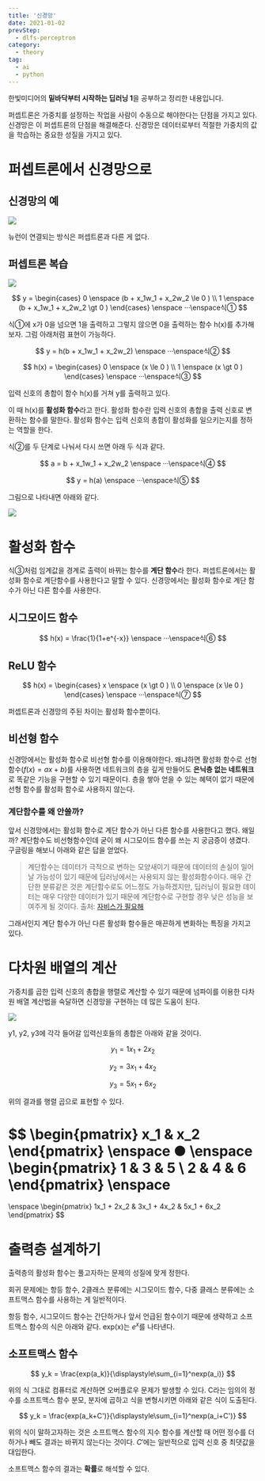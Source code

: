 ```yaml
---
title: '신경망'
date: 2021-01-02
prevStep:
  - dlfs-perceptron
category:
  - theory
tag:
  - ai
  - python
---
```


한빛미디어의 **밑바닥부터 시작하는 딥러닝 1**을 공부하고 정리한 내용입니다.

퍼셉트론은 가중치를 설정하는 작업을 사람이 수동으로 해야한다는 단점을 가지고 있다. 신경망은 이 퍼셉트론의 단점을 해결해준다. 신경망은 데이터로부터 적절한 가중치의 값을 학습하는 중요한 성질을 가지고 있다.

# 퍼셉트론에서 신경망으로

## 신경망의 예

![](https://images.velog.io/images/ordidxzero/post/4856c1f7-fc55-43bb-b34d-ba3ed42efcaa/Screen%20Shot%202021-01-02%20at%2019.55.17.png)

뉴런이 연결되는 방식은 퍼셉트론과 다른 게 없다.

## 퍼셉트론 복습

![](https://images.velog.io/images/ordidxzero/post/653f1eed-d8a5-4153-b138-d186964372fb/Screen%20Shot%202021-01-02%20at%2020.02.52.png)

$$
y =
\begin{cases}
   0 \enspace (b + x_1w_1 + x_2w_2 \le 0 ) \\
   1 \enspace (b + x_1w_1 + x_2w_2 \gt 0 )
\end{cases}
\enspace
···\enspace식①
$$

식①에 x가 0을 넘으면 1을 출력하고 그렇지 않으면 0을 출력하는 함수 h(x)를 추가해보자. 그럼 아래처럼 표현이 가능하다.

$$
y = h(b + x_1w_1 + x_2w_2)
\enspace
···\enspace식②
$$

$$
h(x) =
\begin{cases}
   0 \enspace (x \le 0 ) \\
   1 \enspace (x \gt 0 )
\end{cases}
\enspace
···\enspace식③
$$

입력 신호의 총합이 함수 h(x)를 거쳐 y를 출력하고 있다.

이 때 h(x)를 **활성화 함수**라고 한다. 활성화 함수란 입력 신호의 총합을 출력 신호로 변환하는 함수를 말한다. 활성화 함수는 입력 신호의 총합이 활성화를 일으키는지를 정하는 역할을 한다.

식②를 두 단계로 나눠서 다시 쓰면 아래 두 식과 같다.

$$
a = b + x_1w_1 + x_2w_2
\enspace
···\enspace식④
$$

$$
y = h(a)
\enspace
···\enspace식⑤
$$

그림으로 나타내면 아래와 같다.

![](https://images.velog.io/images/ordidxzero/post/a4f39391-1b1e-41fd-9f7b-afee8bbaba52/Screen%20Shot%202021-01-02%20at%2020.16.38.png)

# 활성화 함수

식③처럼 임계값을 경계로 출력이 바뀌는 함수를 **계단 함수**라 한다.
퍼셉트론에서는 활성화 함수로 계단함수를 사용한다고 말할 수 있다.
신경망에서는 활성화 함수로 계단 함수가 아닌 다른 함수를 사용한다.

## 시그모이드 함수

$$
h(x) = \frac{1}{1+e^{-x}}
\enspace
···\enspace식⑥
$$

## ReLU 함수

$$
h(x) =
\begin{cases}
   x \enspace (x \gt 0 ) \\
   0 \enspace (x \le 0 )
\end{cases}
\enspace
···\enspace식⑦
$$

퍼셉트론과 신경망의 주된 차이는 활성화 함수뿐이다.

## 비선형 함수

신경망에서는 활성화 함수로 비선형 함수를 이용해야한다. 왜냐하면 활성화 함수로 선형 함수($f(x) = ax + b$)를 사용하면 네트워크의 층을 깊게 만들어도 **은닉층 없는 네트워크**로 똑같은 기능을 구현할 수 있기 때문이다. 층을 쌓아 얻을 수 있는 혜택이 없기 때문에 선형 함수를 활성화 함수로 사용하지 않는다.

### 계단함수를 왜 안쓸까?

앞서 신경망에서는 활성화 함수로 계단 함수가 아닌 다른 함수를 사용한다고 했다. 왜일까?
계단함수도 비선형함수인데 굳이 왜 시그모이드 함수를 쓰는 지 궁금증이 생겼다. 구글링을 해보니 아래와 같은 답을 얻었다.

> 계단함수는 데이터가 극적으로 변하는 모양새이기 때문에 데이터의 손실이 일어날 가능성이 있기 때문에 딥러닝에서는 사용되지 않는 활성화함수이다. 매우 간단한 분류같은 것은 계단함수로도 어느정도 가능하겠지만, 딥러닝이 필요한 데이터는 매우 다양한 데이터가 있기 때문에 계단함수로 구현할 경우 낮은 성능을 보여주게 될 것이다.
> 출처: [자비스가 필요해](https://needjarvis.tistory.com/564)

그래서인지 계단 함수가 아닌 다른 활성화 함수들은 매끈하게 변화하는 특징을 가지고 있다.

# 다차원 배열의 계산

가중치를 곱한 입력 신호의 총합을 행렬로 계산할 수 있기 때문에 넘파이를 이용한 다차원 배열 계산법을 숙달하면 신경망을 구현하는 데 많은 도움이 된다.

![](https://images.velog.io/images/ordidxzero/post/4ddea752-a292-48d2-9708-82dd67313119/Screen%20Shot%202021-01-02%20at%2021.03.10.png)

y1, y2, y3에 각각 들어갈 입력신호들의 총합은 아래와 같을 것이다.

$$
y_1 = 1x_1 + 2x_2
$$

$$
y_2 = 3x_1 + 4x_2
$$

$$
y_3 = 5x_1 + 6x_2
$$

위의 결과를 행렬 곱으로 표현할 수 있다.

$$
\begin{pmatrix}
   x_1 & x_2
\end{pmatrix}
\enspace
●
\enspace
\begin{pmatrix}
   1 & 3 & 5 \\
   2 & 4 & 6
\end{pmatrix}
\enspace
=
\enspace
\begin{pmatrix}
   1x_1 + 2x_2 & 3x_1 + 4x_2 & 5x_1 + 6x_2
\end{pmatrix}
$$

# 출력층 설계하기

출력층의 활성화 함수는 풀고자하는 문제의 성질에 맞게 정한다.

회귀 문제에는 항등 함수, 2클래스 분류에는 시그모이드 함수, 다중 클래스 분류에는 소프트맥스 함수를 사용하는 게 일반적이다.

항등 함수, 시그모이드 함수는 간단하거나 앞서 언급된 함수이기 때문에 생략하고 소프트맥스 함수의 식은 아래와 같다. exp(x)는 $e^x$를 나타낸다.

## 소프트맥스 함수

$$
y_k = \frac{exp(a_k)}{\displaystyle\sum_{i=1}^nexp(a_i)}
$$

위의 식 그대로 컴퓨터로 계산하면 오버플로우 문제가 발생할 수 있다. C라는 임의의 정수를 소프트맥스 함수 분모, 분자에 곱하고 식을 변형시키면 아래와 같은 식이 도출된다.

$$
y_k = \frac{exp(a_k+C')}{\displaystyle\sum_{i=1}^nexp(a_i+C')}
$$

위의 식이 말하고자하는 것은 소프트맥스 함수의 지수 함수를 계산할 때 어떤 정수를 더하거나 빼도 결과는 바뀌지 않는다는 것이다. $C'$에는 일반적으로 입력 신호 중 최댓값을 대입한다.

소프트맥스 함수의 결과는 **확률**로 해석할 수 있다.
